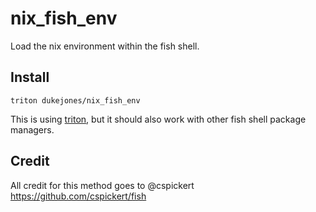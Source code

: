 nix_fish_env
============

Load the nix environment within the fish shell.

Install
-------

`triton dukejones/nix_fish_env`

This is using [triton](https://github.com/dukejones/triton), but it should also work with other fish shell package managers.



Credit
------
All credit for this method goes to @cspickert
https://github.com/cspickert/fish
